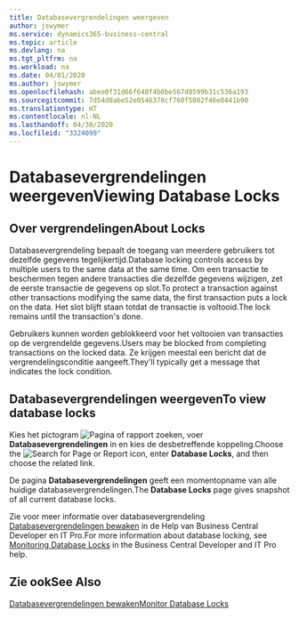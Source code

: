```yaml
---
title: Databasevergrendelingen weergeven
author: jswymer
ms.service: dynamics365-business-central
ms.topic: article
ms.devlang: na
ms.tgt_pltfrm: na
ms.workload: na
ms.date: 04/01/2020
ms.author: jswymer
ms.openlocfilehash: abee0f31d66f648f4b0be567d8599b31c536a193
ms.sourcegitcommit: 7d54d8abe52e0546378cf760f5082f46e8441b90
ms.translationtype: HT
ms.contentlocale: nl-NL
ms.lasthandoff: 04/30/2020
ms.locfileid: "3324099"
---
```

# <a name="viewing-database-locks"></a><span data-ttu-id="1a784-102">Databasevergrendelingen weergeven</span><span class="sxs-lookup"><span data-stu-id="1a784-102">Viewing Database Locks</span></span>

## <a name="about-locks"></a><span data-ttu-id="1a784-103">Over vergrendelingen</span><span class="sxs-lookup"><span data-stu-id="1a784-103">About Locks</span></span>

<span data-ttu-id="1a784-104">Databasevergrendeling bepaalt de toegang van meerdere gebruikers tot dezelfde gegevens tegelijkertijd.</span><span class="sxs-lookup"><span data-stu-id="1a784-104">Database locking controls access by multiple users to the same data at the same time.</span></span> <span data-ttu-id="1a784-105">Om een transactie te beschermen tegen andere transacties die dezelfde gegevens wijzigen, zet de eerste transactie de gegevens op slot.</span><span class="sxs-lookup"><span data-stu-id="1a784-105">To protect a transaction against other transactions modifying the same data, the first transaction puts a lock on the data.</span></span> <span data-ttu-id="1a784-106">Het slot blijft staan totdat de transactie is voltooid.</span><span class="sxs-lookup"><span data-stu-id="1a784-106">The lock remains until the transaction's done.</span></span>

<span data-ttu-id="1a784-107">Gebruikers kunnen worden geblokkeerd voor het voltooien van transacties op de vergrendelde gegevens.</span><span class="sxs-lookup"><span data-stu-id="1a784-107">Users may be blocked from completing transactions on the locked data.</span></span> <span data-ttu-id="1a784-108">Ze krijgen meestal een bericht dat de vergrendelingsconditie aangeeft.</span><span class="sxs-lookup"><span data-stu-id="1a784-108">They'll typically get a message that indicates the lock condition.</span></span>

## <a name="to-view-database-locks"></a><span data-ttu-id="1a784-109">Databasevergrendelingen weergeven</span><span class="sxs-lookup"><span data-stu-id="1a784-109">To view database locks</span></span>

<span data-ttu-id="1a784-110">Kies het pictogram ![Pagina of rapport zoeken](media/ui-search/search_small.png "Pictogram Pagina of rapport zoeken"), voer **Databasevergrendelingen** in en kies de desbetreffende koppeling.</span><span class="sxs-lookup"><span data-stu-id="1a784-110">Choose the ![Search for Page or Report](media/ui-search/search_small.png "Search for Page or Report icon") icon, enter **Database Locks**, and then choose the related link.</span></span>

<span data-ttu-id="1a784-111">De pagina **Databasevergrendelingen** geeft een momentopname van alle huidige databasevergrendelingen.</span><span class="sxs-lookup"><span data-stu-id="1a784-111">The **Database Locks** page gives snapshot of all current database locks.</span></span>

<span data-ttu-id="1a784-112">Zie voor meer informatie over databasevergrendeling [Databasevergrendelingen bewaken](/dynamics365/business-central/dev-itpro/administration/monitor-database-locks) in de Help van Business Central Developer en IT Pro.</span><span class="sxs-lookup"><span data-stu-id="1a784-112">For more information about database locking, see [Monitoring Database Locks](/dynamics365/business-central/dev-itpro/administration/monitor-database-locks) in the Business Central Developer and IT Pro help.</span></span>

## <a name="see-also"></a><span data-ttu-id="1a784-113">Zie ook</span><span class="sxs-lookup"><span data-stu-id="1a784-113">See Also</span></span>

[<span data-ttu-id="1a784-114">Databasevergrendelingen bewaken</span><span class="sxs-lookup"><span data-stu-id="1a784-114">Monitor Database Locks</span></span>](/dynamics365/business-central/dev-itpro/administration/monitor-database-locks) 
